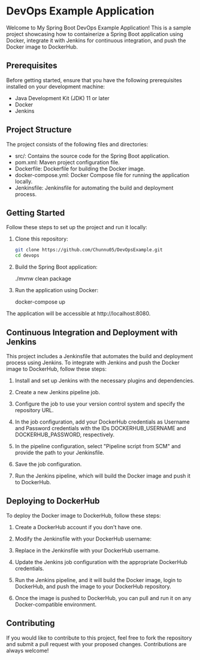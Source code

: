 # DevOps Example Application

Welcome to My Spring Boot DevOps Example Application! This is a sample project showcasing how to containerize a Spring Boot application using Docker, integrate it with Jenkins for continuous integration, and push the Docker image to DockerHub.

## Prerequisites

Before getting started, ensure that you have the following prerequisites installed on your development machine:

- Java Development Kit (JDK) 11 or later
- Docker
- Jenkins

## Project Structure

The project consists of the following files and directories:

- src/: Contains the source code for the Spring Boot application.
- pom.xml: Maven project configuration file.
- Dockerfile: Dockerfile for building the Docker image.
- docker-compose.yml: Docker Compose file for running the application locally.
- Jenkinsfile: Jenkinsfile for automating the build and deployment process.

## Getting Started

Follow these steps to set up the project and run it locally:

1. Clone this repository:

   ```bash
   git clone https://github.com/Chunnu05/DevOpsExample.git
   cd devops

   ```

2. Build the Spring Boot application:

   ./mvnw clean package

3. Run the application using Docker:

   docker-compose up

The application will be accessible at http://localhost:8080.

## Continuous Integration and Deployment with Jenkins

This project includes a Jenkinsfile that automates the build and deployment process using Jenkins. To integrate with Jenkins and push the Docker image to DockerHub, follow these steps:

1. Install and set up Jenkins with the necessary plugins and dependencies.

2. Create a new Jenkins pipeline job.

3. Configure the job to use your version control system and specify the repository URL.

4. In the job configuration, add your DockerHub credentials as Username and Password credentials with the IDs DOCKERHUB_USERNAME and DOCKERHUB_PASSWORD, respectively.

5. In the pipeline configuration, select "Pipeline script from SCM" and provide the path to your Jenkinsfile.

6. Save the job configuration.

7. Run the Jenkins pipeline, which will build the Docker image and push it to DockerHub.

## Deploying to DockerHub

To deploy the Docker image to DockerHub, follow these steps:

1. Create a DockerHub account if you don't have one.

2. Modify the Jenkinsfile with your DockerHub username:

3. Replace <your-dockerhub-username> in the Jenkinsfile with your DockerHub username.

4. Update the Jenkins job configuration with the appropriate DockerHub credentials.

5. Run the Jenkins pipeline, and it will build the Docker image, login to DockerHub, and push the image to your DockerHub repository.

6. Once the image is pushed to DockerHub, you can pull and run it on any Docker-compatible environment.

## Contributing

If you would like to contribute to this project, feel free to fork the repository and submit a pull request with your proposed changes. Contributions are always welcome!
